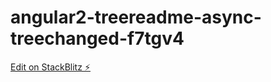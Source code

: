 # angular2-treereadme-async-treechanged-f7tgv4

[Edit on StackBlitz ⚡️](https://stackblitz.com/edit/angular2-treereadme-async-treechanged-f7tgv4)